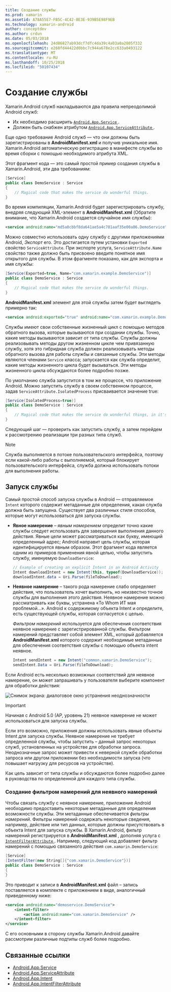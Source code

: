 ```yaml
---
title: Создание службы
ms.prod: xamarin
ms.assetid: A78A55E7-FB5C-4C42-8E3E-939B5E98F9EB
ms.technology: xamarin-android
author: conceptdev
ms.author: crdun
ms.date: 05/03/2018
ms.openlocfilehash: 24d86827ab93dcf7dfc4da39c4a03a0a2805f332
ms.sourcegitcommit: e268fd44422d0bbc7c944a678e2cc633a0493122
ms.translationtype: MT
ms.contentlocale: ru-RU
ms.lasthandoff: 10/25/2018
ms.locfileid: "50107434"
---
```

# <a name="creating-a-service"></a>Создание службы

Xamarin.Android служб накладываются два правила непреодолимой Android служб:

* Их необходимо расширить [ `Android.App.Service` ](https://developer.xamarin.com/api/type/Android.App.Service/).
* Должен быть снабжен атрибутом [ `Android.App.ServiceAttribute` ](https://developer.xamarin.com/api/type/Android.App.ServiceAttribute/).

Еще одно требование Android служб — что они должны быть зарегистрированы в **AndroidManifest.xml** и получив уникальное имя. Xamarin.Android автоматическую регистрацию в манифесте службы во время сборки с помощью необходимого атрибута XML.

Этот фрагмент кода — это самый простой пример создания службы в Xamarin.Android, эти два требованиям:  

```csharp
[Service]
public class DemoService : Service
{
    // Magical code that makes the service do wonderful things.
}
```

Во время компиляции, Xamarin.Android будет зарегистрировать службу, внедряя следующий XML-элемент в **AndroidManifest.xml** (Обратите внимание, что Xamarin.Android создается случайное имя службы):

```xml
<service android:name="md5a0cbbf8da641ae5a4c781aaf35e00a86.DemoService" />
```

Можно совместно использовать одну службу с другими приложениями Android, _Экспорт_ его. Это достигается путем установки `Exported` свойство `ServiceAttribute`. При экспорте услуга, `ServiceAttribute.Name` свойство также должно быть присвоено введите понятное имя открытого для службы. В этом фрагменте показано, как для экспорта и имя службы:

```csharp
[Service(Exported=true, Name="com.xamarin.example.DemoService")]
public class DemoService : Service
{
    // Magical code that makes the service do wonderful things.
}
```

**AndroidManifest.xml** элемент для этой службы затем будет выглядеть примерно так:

```xml
<service android:exported="true" android:name="com.xamarin.example.DemoService" />
```

Службы имеют свои собственные жизненный цикл с помощью методов обратного вызова, которые вызываются при создании службы. Точно, какие методы вызываются зависит от типа службы. Службы должны реализовывать методы другом жизненном цикле чем привязанную службу, хотя это гибридная служба должен реализовывать методы обратного вызова для работы службы и связанные службы. Эти методы являются членами `Service` класса; запускается как служба определит, какие методы жизненного цикла будет вызываться. Эти методы жизненного цикла обсуждаются более подробно позже.

По умолчанию служба запустится в том же процессе, что приложение Android. Можно запустить службу в своем собственном процессе, задав `ServiceAttribute.IsolatedProcess` присваивается значение true:

```csharp
[Service(IsolatedProcess=true)]
public class DemoService : Service
{
    // Magical code that makes the service do wonderful things, in it's own process!
}
```

Следующий шаг — проверить как запустить службу, а затем перейдем к рассмотрению реализации три разных типа служб.

> [!NOTE]
> Служба выполняется в потоке пользовательского интерфейса, поэтому если какой-либо работы с выполняемой, который блокирует пользовательского интерфейса, служба должна использовать потоки для выполнения работы.

## <a name="starting-a-service"></a>Запуск службы

Самый простой способ запуска службы в Android — отправляемое `Intent` которого содержит метаданные для определения, какая служба должна быть запущена. Существует два различных стиля способов, которые могут использоваться для запуска службы.

-   **Явное намерение** &ndash; _явным намерением_ определит точно какие службы следует использовать для завершения выполнения данного действия. Явные цели может рассматриваться как букву, имеющий определенный адрес; Android направит цель службы, которая идентифицируется явным образом. Этот фрагмент кода является одним из примеров применения явной целью, чтобы запустить службу, именуемую `DownloadService`:

    ```csharp
    // Example of creating an explicit Intent in an Android Activity
    Intent downloadIntent = new Intent(this, typeof(DownloadService));
    downloadIntent.data = Uri.Parse(fileToDownload);
    ```

-   **Неявное намерение** &ndash; такого рода намерение слабо определяет действия, что пользователь хочет выполнить, но неизвестно точное службы для выполнения этого действия. Неявное намерение можно рассматривать как буквы, устранена «To Whom ИТ мая проблемой...».
    Android к содержимому объекта Intent и определите, есть существующей службы, которая согласуется с целью.

    _Фильтром намерений_ используется для обеспечения соответствия неявное намерение с зарегистрированной службы. Фильтром намерений представляет собой элемент XML, который добавляется **AndroidManifest.xml** которого содержит необходимые метаданные для обеспечения соответствия службы с помощью объекта intent неявное.

    ```csharp
    Intent sendIntent = new Intent("common.xamarin.DemoService");
    sendIntent.Data = Uri.Parse(fileToDownload);
    ```

Если Android есть несколько возможных соответствий для неявное намерение, он может запрашивать у пользователя выберите компонент для обработки действия:

![Снимок экрана: диалоговое окно устранения неоднозначности](images/creating-a-service-01.png "снимок экрана: диалоговое окно устранения неоднозначности")

> [!IMPORTANT]
> Начиная с Android 5.0 (AP, уровень 21) неявное намерение не может использоваться для запуска службы.

Если это возможно, приложения должны использовать явные объекты Intent для запуска службы. Неявное намерение не требует определенной службы, чтобы запустить &ndash; данный запрос некоторых служб, установленных на устройстве для обработки запроса. Неоднозначные запрос может привести к неверной службе обработки запроса или другом приложении без необходимости запуска (что повышает нагрузку для ресурсов на устройстве).

Как цель зависит от типа службы и обсуждаются более подробно далее в руководства по определенной для каждого типа службы.


### <a name="creating-an-intent-filter-for-implicit-intents"></a>Создание фильтром намерений для неявного намерений

Чтобы связать службу с неявное намерение, приложение Android необходимо предоставить некоторые метаданные для определения возможности службы. Эти метаданные обеспечивается _фильтры намерений_. Фильтры намерений содержать некоторые сведения, например, действие или тип данных, которые должны присутствовать в объекта Intent для запуска службы. В Xamarin.Android, фильтр намерений регистрируется в **AndroidManifest.xml** , дополняя услуга с [ `IntentFilterAttribute` ](https://developer.xamarin.com/api/type/Android.App.IntentFilterAttribute/). Например, следующий код добавляет фильтр намерений с помощью связанного действия `com.xamarin.DemoService`:

```csharp
[Service]
[IntentFilter(new String[]{"com.xamarin.DemoService"})]
public class DemoService : Service
{
}
```

Это приводит к записи в **AndroidManifest.xml** файл &ndash; запись поставляется в комплекте с приложением в виде, аналогичный приведенному ниже:

```xml
<service android:name="demoservice.DemoService">
    <intent-filter>
        <action android:name="com.xamarin.DemoService" />
    </intent-filter>
</service>
```

С его основными в сторону службы Xamarin.Android давайте рассмотрим различные подтипы служб более подробно.


## <a name="related-links"></a>Связанные ссылки

- [Android.App.Service](https://developer.xamarin.com/api/type/Android.App.Service/)
- [Android.App.ServiceAttribute](https://developer.xamarin.com/api/type/Android.App.ServiceAttribute/)
- [Android.App.Intent](https://developer.xamarin.com/api/type/Android.Content.Intent/)
- [Android.App.IntentFilterAttribute](https://developer.xamarin.com/api/type/Android.App.IntentFilterAttribute/)
